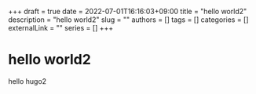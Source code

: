+++ 
draft = true
date = 2022-07-01T16:16:03+09:00
title = "hello world2"
description = "hello world2"
slug = ""
authors = []
tags = []
categories = []
externalLink = ""
series = []
+++

# hello world2
hello hugo2
